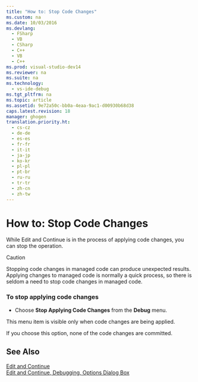 ```yaml
---
title: "How to: Stop Code Changes"
ms.custom: na
ms.date: 10/03/2016
ms.devlang: 
  - FSharp
  - VB
  - CSharp
  - C++
  - VB
  - C++
ms.prod: visual-studio-dev14
ms.reviewer: na
ms.suite: na
ms.technology: 
  - vs-ide-debug
ms.tgt_pltfrm: na
ms.topic: article
ms.assetid: 9e72a50c-bb0a-4eaa-9ac1-d00930b68d38
caps.latest.revision: 18
manager: ghogen
translation.priority.ht: 
  - cs-cz
  - de-de
  - es-es
  - fr-fr
  - it-it
  - ja-jp
  - ko-kr
  - pl-pl
  - pt-br
  - ru-ru
  - tr-tr
  - zh-cn
  - zh-tw
---
```

# How to: Stop Code Changes
While Edit and Continue is in the process of applying code changes, you can stop the operation.  
  
> [!CAUTION]
>  Stopping code changes in managed code can produce unexpected results. Applying changes to managed code is normally a quick process, so there is seldom a need to stop code changes in managed code.  
  
### To stop applying code changes  
  
-   Choose **Stop Applying Code Changes** from the **Debug** menu.  
  
 This menu item is visible only when code changes are being applied.  
  
 If you choose this option, none of the code changes are committed.  
  
## See Also  
 [Edit and Continue](../VS_debugger/Edit-and-Continue.md)   
 [Edit and Continue, Debugging, Options Dialog Box](../Topic/Edit%20and%20Continue,%20Debugging,%20Options%20Dialog%20Box.md)